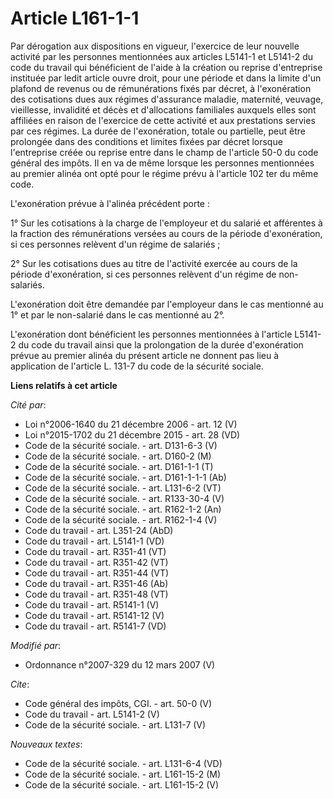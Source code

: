 # Article L161-1-1

Par dérogation aux dispositions en vigueur, l'exercice de leur nouvelle activité par les personnes mentionnées aux articles
L5141-1 et L5141-2 du code du travail qui bénéficient de l'aide à la création ou reprise d'entreprise instituée par ledit
article ouvre droit, pour une période et dans la limite d'un plafond de revenus ou de rémunérations fixés par décret, à
l'exonération des cotisations dues aux régimes d'assurance maladie, maternité, veuvage, vieillesse, invalidité et décès et
d'allocations familiales auxquels elles sont affiliées en raison de l'exercice de cette activité et aux prestations servies
par ces régimes. La durée de l'exonération, totale ou partielle, peut être prolongée dans des conditions et limites fixées
par décret lorsque l'entreprise créée ou reprise entre dans le champ de l'article 50-0 du code général des impôts. Il en va
de même lorsque les personnes mentionnées au premier alinéa ont opté pour le régime prévu à l'article 102 ter du même code. 

L'exonération prévue à l'alinéa précédent porte : 

1° Sur les cotisations à la charge de l'employeur et du salarié et afférentes à la fraction des rémunérations versées au
cours de la période d'exonération, si ces personnes relèvent d'un régime de salariés ; 

2° Sur les cotisations dues au titre de l'activité exercée au cours de la période d'exonération, si ces personnes relèvent
d'un régime de non-salariés. 

L'exonération doit être demandée par l'employeur dans le cas mentionné au 1° et par le non-salarié dans le cas mentionné au
2°. 

L'exonération dont bénéficient les personnes mentionnées à l'article L5141-2 du code du travail ainsi que la prolongation de
la durée d'exonération prévue au premier alinéa du présent article ne donnent pas lieu à application de l'article L. 131-7 du
code de la sécurité sociale.

**Liens relatifs à cet article**

_Cité par_:

  - Loi n°2006-1640 du 21 décembre 2006 - art. 12 (V)
  - Loi n°2015-1702 du 21 décembre 2015 - art. 28 (VD)
  - Code de la sécurité sociale. - art. D131-6-3 (V)
  - Code de la sécurité sociale. - art. D160-2 (M)
  - Code de la sécurité sociale. - art. D161-1-1 (T)
  - Code de la sécurité sociale. - art. D161-1-1-1 (Ab)
  - Code de la sécurité sociale. - art. L131-6-2 (VT)
  - Code de la sécurité sociale. - art. R133-30-4 (V)
  - Code de la sécurité sociale. - art. R162-1-2 (An)
  - Code de la sécurité sociale. - art. R162-1-4 (V)
  - Code du travail - art. L351-24 (AbD)
  - Code du travail - art. L5141-1 (VD)
  - Code du travail - art. R351-41 (VT)
  - Code du travail - art. R351-42 (VT)
  - Code du travail - art. R351-44 (VT)
  - Code du travail - art. R351-46 (Ab)
  - Code du travail - art. R351-48 (VT)
  - Code du travail - art. R5141-1 (V)
  - Code du travail - art. R5141-12 (V)
  - Code du travail - art. R5141-7 (VD)

_Modifié par_:

  - Ordonnance n°2007-329 du 12 mars 2007 (V)

_Cite_:

  - Code général des impôts, CGI. - art. 50-0 (V)
  - Code du travail - art. L5141-2 (V)
  - Code de la sécurité sociale. - art. L131-7 (V)

_Nouveaux textes_:

  - Code de la sécurité sociale. - art. L131-6-4 (VD)
  - Code de la sécurité sociale. - art. L161-15-2 (M)
  - Code de la sécurité sociale. - art. L161-15-2 (V)

